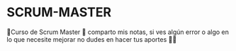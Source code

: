 # SCRUM-MASTER
🚀Curso de Scrum Master 🚀 comparto mis notas, si ves algún error o algo en lo que necesite mejorar no dudes en hacer tus aportes  👩‍🏫 
